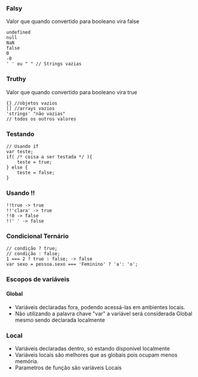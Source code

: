 ### Falsy
Valor que quando convertido para booleano vira false  
```
undefined
null
NaN
false
0
-0
' ' ou " " // Strings vazias
```
      
### Truthy
Valor que quando convertido para booleano vira true
```
{} //objetos vazios
[] //arrays vazios
'strings' "não vazias"
// todos os outros valores
```
    
### Testando
```
// Usando if
var teste;
if( /* coisa a ser testada */ ){
    teste = true;
} else {
    teste = false;
}
```
        
### Usando !!
```
!!true -> true
!!'clara' -> true
!!0 -> false
!!' ' -> false
```

### Condicional Ternário 
```
// condição ? true;
// condição : false;
1 === 2 ? true : false; -> false
var sexo = pessoa.sexo === 'Feminino' ? 'a': 'o';
```
   
### Escopos de variáveis
#### Global
- Variáveis declaradas fora, podendo acessá-las em ambientes locais.  
- Não utilizando a palavra chave "var" a variável será considerada Global mesmo sendo declarada localmente 
    
### Local
- Variáveis declaradas dentro, só estando disponível localmente
- Variáveis locais são melhores que as globais pois ocupam menos memória.
- Parametros de função são variáveis Locais
